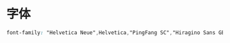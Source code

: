 # 字体

``` css
font-family: "Helvetica Neue",Helvetica,"PingFang SC","Hiragino Sans GB","Microsoft YaHei","微软雅黑",Arial,sans-serif;
```

<template>
    <table class="test">
        <thead>
            <tr>
                <th>
                    类型
                </th>
                <th>
                    样式
                </th>
            </tr>
        </thead>
        <tbody>
            <tr>
                <td>
                    主标题 (h2)
                </td>
                <td>
                    <h2>主标题 加粗 #e6e6e6 24px</h2>
                </td>
            </tr>
            <tr>
                <td>
                    次级标题 (h3)
                </td>
                <td>
                    <h3>主标题 加粗 #e6e6e6 18px</h3>
                </td>
            </tr>
            <tr>
                <td>
                    小标题 (h4)
                </td>
                <td>
                    <h4>主标题 加粗 #e6e6e6 16px</h4>
                </td>
            </tr>
            <tr>
                <td>
                    正文 (p)
                </td>
                <td>
                    <p>正文 加粗 #666 16px</p>
                </td>
            </tr>
            <tr>
                <td>
                    链接 (a)
                </td>
                <td>
                    <a>链接 #47b8e0 16px</a>
                </td>
            </tr>
            <tr>
                <td>
                    辅助文字 (p.note)
                </td>
                <td>
                    <p class="note">辅助文字 #999 14px</p>
                </td>
            </tr>
            <tr>
                <td>
                    失效 (p.lose)
                </td>
                <td>
                    <p class="lose">失效 #ccc 14px</p>
                </td>
            </tr>
        </tbody>
    </table>
</template>
<style lang="less">
.test {
    margin-top: 32px;
    h1,h2,h3,h4,h5 {
        margin: 0;
    }
    thead {
        font-size: 22px;
        th {
            padding: 12px 10px;
        }
    }
    th {
        padding: 12px 10px;
    }
}
</style>
